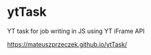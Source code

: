 # ytTask
YT task for job writing in JS using YT iFrame API

https://mateuszprzeczek.github.io/ytTask/
